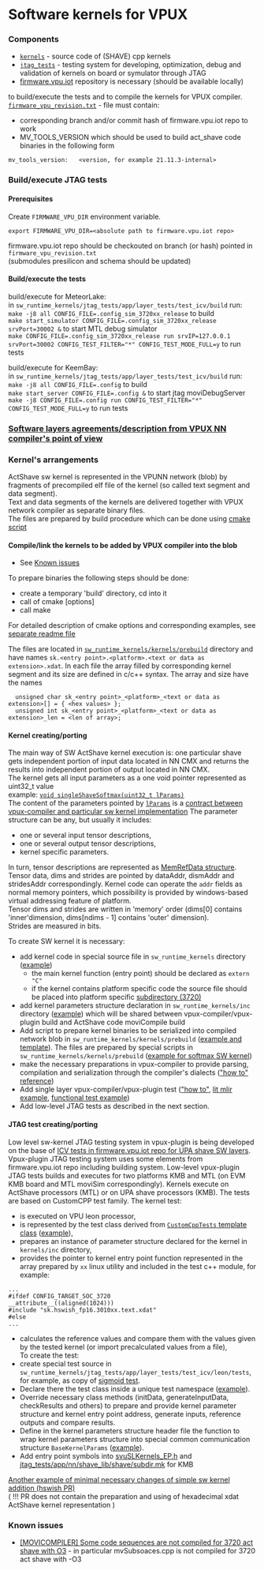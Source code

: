 # Software kernels for VPUX

### Components
- [`kernels`](kernels) - source code of (SHAVE) cpp kernels  
- [`jtag_tests`](jtag_tests) - testing system for developing, optimization, debug and validation of kernels on board or symulator through JTAG  
- [firmware.vpu.iot](https://github.com/intel-innersource/firmware.vpu.iot) repository is necessary (should be available locally)  

to build/execute the tests and to compile the kernels for VPUX compiler.
[`firmware_vpu_revision.txt`](firmware_vpu_revision.txt) - file must contain:
- corresponding branch and/or commit hash of firmware.vpu.iot repo to work
- MV_TOOLS_VERSION which should be used to build act_shave code binaries in the following form
```
mv_tools_version:   <version, for example 21.11.3-internal>
```
### Build/execute JTAG tests
#### Prerequisites

Create `FIRMWARE_VPU_DIR` environment variable.
```
export FIRMWARE_VPU_DIR=<absolute path to firmware.vpu.iot repo>
```
firmware.vpu.iot repo should be checkouted on branch (or hash) pointed in `firmware_vpu_revision.txt`  
(submodules presilicon and schema should be updated)

#### Build/execute the tests
build/execute for MeteorLake:  
in `sw_runtime_kernels/jtag_tests/app/layer_tests/test_icv/build` run:  
`make -j8 all CONFIG_FILE=.config_sim_3720xx_release` to build  
`make start_simulator CONFIG_FILE=.config_sim_3720xx_release srvPort=30002 &` to start MTL debug simulator  
`make CONFIG_FILE=.config_sim_3720xx_release run srvIP=127.0.0.1 srvPort=30002 CONFIG_TEST_FILTER="*" CONFIG_TEST_MODE_FULL=y` to run tests


build/execute for KeemBay:  
in `sw_runtime_kernels/jtag_tests/app/layer_tests/test_icv/build` run:  
`make -j8 all CONFIG_FILE=.config` to build  
`make start_server CONFIG_FILE=.config &` to start jtag moviDebugServer  
`make -j8 CONFIG_FILE=.config run CONFIG_TEST_FILTER="*" CONFIG_TEST_MODE_FULL=y` to run tests

### [Software layers agreements/description from VPUX NN compiler's point of view](https://docs.intel.com/documents/MovidiusInternal/vpu2/Common/SW/VPUX_NN_Compiler_SAS/VPUX_NN_Compiler_SAS.html#software-layers)

### Kernel's arrangements
ActShave sw kernel is represented in the VPUNN network (blob)
by fragments of precompiled elf file of the kernel (so called text segment and data segment).  
Text and data segments of the kernels are delivered together with VPUX network compiler
as separate binary files.  
The files are prepared by build procedure which can be done using [cmake script](kernels/CMakeLists.txt)

#### Compile/link the kernels to be added by VPUX compiler into the blob  
* See [Known issues](#known-issues)  

To prepare binaries the following steps should be done:
- create a temporary 'build' directory, cd into it
- call of cmake <path-to-kernels-dir> [options]
- call make

For detailed description of cmake options and corresponding examples, see [separate readme file](kernels/README.md)

The files are located in [`sw_runtime_kernels/kernels/prebuild`](kernels/prebuild) directory
and have names `sk.<entry point>.<platform>.<text or data as extension>.xdat`.
In each file the array filled by corresponding kernel segment and its size are defined in c/c++ syntax.
The array and size have the names
```
  unsigned char sk_<entry point>_<platform>_<text or data as extension>[] = { <hex values> };
  unsigned int sk_<entry point>_<platform>_<text or data as extension>_len = <len of array>;
```

#### Kernel creating/porting 
The main way of SW ActShave kernel execution is: one particular shave gets 
independent portion of input data located in NN CMX and returns the results 
into independent portion of output located in NN CMX.  
The kernel gets all input parameters as a one void pointer represented as uint32_t value  
example: [`void singleShaveSoftmax(uint32_t lParams)`](kernels/single_shave_softmax.cpp#L402)  
The content of the parameters pointed by [`lParams`](kernels/inc/param_softmax.h#L17) is a [contract between
vpux-compiler and particular sw kernel implementation](https://docs.intel.com/documents/MovidiusInternal/vpu2/Common/SW/VPUX_NN_Compiler_SAS/VPUX_NN_Compiler_SAS.html#software-layers)
The parameter structure can be any, but usually it includes:
- one or several input tensor descriptions,
- one or several output tensor descriptions,
- kernel specific parameters.  

In turn, tensor descriptions are represented as [MemRefData structure](kernels/inc/common_types.h#L78).  
Tensor data, dims and strides are pointed by dataAddr, dismAddr and stridesAddr correspondingly.
Kernel code can operate the `addr` fields as normal memory pointers,
which possibility is provided by windows-based virtual addressing feature of platform.  
Tensor dims and strides are written in 'memory' order
(dims[0] contains 'inner'dimension, dims[ndims - 1] contains 'outer' dimension).  
Strides are measured in bits.

To create SW kernel it is necessary:
- add kernel code in special source file in `sw_runtime_kernels` directory ([example](kernels/sigmoid_fp16.c))
  - the main kernel function (entry point) should be declared as `extern "C"`
  - if the kernel contains platform specific code
  the source file should be placed into platform specific  [subdirectory (3720)](kernels/3720) 
- add kernel parameters structure declaration in `sw_runtime_kernels/inc` directory ([example](kernels/inc/param_sigmoid.h))
which will be shared between vpux-compiler/vpux-plugin build and ActShave code moviCompile build
- Add script to prepare kernel binaries to be serialized into compiled network blob in `sw_runtime_kernels/kernels/prebuild`
([example and template](kernels/prebuild/singleShaveSoftmax.3010xx.sh)).
The files are prepared by special scripts in `sw_runtime_kernels/kernels/prebuild`
([example for softmax SW kernel](kernels/prebuild/singleShaveSoftmax.3010xx.sh))
- make the necessary preparations in vpux-compiler to provide
parsing, compilation and serialization through the compiler's dialects (["how to" reference](../src/vpux_compiler/docs/mtl_sw_layer_enabling.md))
- Add single layer vpux-compiler/vpux-plugin test (["how to"](https://github.com/intel-innersource/applications.ai.vpu-accelerators.vpux-plugin/blob/5c6fd2be79a53cfde437f4d0d6c517a63a799f3d/src/vpux_compiler/docs/mtl_sw_layer_enabling.md), [lit mlir example](../tests/lit/mtl/act_shave/act_shave_gen_dma_sigmoid.mlir), [functional test example](https://github.com/intel-innersource/applications.ai.vpu-accelerators.vpux-plugin/pull/147))
- Add low-level JTAG tests as described in the next section. 

#### JTAG test creating/porting 
Low level sw-kernel JTAG testing system in vpux-plugin is being developed on the base of
[ICV tests in firmware.vpu.iot repo for UPA shave SW layers](https://github.com/intel-innersource/firmware.vpu.iot/tree/develop/validation/validationApps/system/nn/mvTensor).
Vpux-plugin JTAG testing system uses some elements from firmware.vpu.iot repo
including building system.
Low-level vpux-plugin JTAG tests builds and executes for two platforms KMB and MTL (on EVM KMB board and MTL moviSim correspondingly).
Kernels execute on ActShave processors (MTL) or on UPA shave processors (KMB).
The tests are based on CustomCPP test family.
The kernel test:
- is executed on VPU leon processor,
- is represented by the test class derived from [`CustomCppTests` template class](jtag_tests/app/layer_tests/test_icv/leon/tests/custom_cpp_tests.h#L30)
([example](jtag_tests/app/layer_tests/test_icv/leon/tests/custom_cpp_sigmoid.cpp#L22)),
- prepares an instance of parameter structure
declared for the kernel in `kernels/inc` directory,
- provides the pointer to kernel entry point function represented in the array prepared by
`xx` linux utility and included in the test c++ module, for example:  
```
...
#ifdef CONFIG_TARGET_SOC_3720
__attribute__((aligned(1024)))
#include "sk.hswish_fp16.3010xx.text.xdat"
#else
...

```
- calculates the reference values and compare them with the values given by the tested kernel 
(or import precalculated values from a file),  
To create the test: 
- create special test source in `sw_runtime_kernels/jtag_tests/app/layer_tests/test_icv/leon/tests`,
for example, as copy of [sigmoid test](jtag_tests/app/layer_tests/test_icv/leon/tests/custom_cpp_sigmoid.cpp).
- Declare there the test class inside a unique test namespace ([example](jtag_tests/app/layer_tests/test_icv/leon/tests/custom_cpp_sigmoid.cpp#L16)).
- Override necessary class methods (initData, generateInputData, checkResults and others)
to prepare and provide kernel parameter structure and kernel entry point address,
generate inputs, reference outputs and compare results.
- Define in the kernel parameters structure header file 
the function to wrap kernel parameters structure into special common communication structure `BaseKernelParams`
([example](kernels/inc/param_sigmoid.h#L20)).
- Add entry point symbols into [svuSLKernels_EP.h](jtag_tests/app/nn/shave_lib/inc/layers/svuSLKernels_EP.h#L142) and
[jtag_tests/app/nn/shave_lib/shave/subdir.mk](jtag_tests/app/nn/shave_lib/shave/subdir.mk#L36) for KMB

[Another example of minimal necessary changes of simple sw kernel addition (hswish PR)](https://github.com/intel-innersource/applications.ai.vpu-accelerators.vpux-plugin/pull/48/files?authenticity_token=o5r2ig6Pe2TqS0WB1xIQhQ%2FkIHZc0MXvTZOfdwAAqH3wD3FZe1DKcl6v9%2BYlEySBaXLwdNTyyM9nKClz5MepGg%3D%3D&file-filters%5B%5D=.cpp&file-filters%5B%5D=.data&file-filters%5B%5D=.h&file-filters%5B%5D=.mk&file-filters%5B%5D=.text&file-filters%5B%5D=dotfile)  
( !!! PR does not contain the preparation and using of hexadecimal 
xdat ActShave kernel representation )

### Known issues
- [\[MOVICOMPILER\] Some code sequences are not compiled for 3720 act shave with O3](E#26562) - 
in particular mvSubsoaces.cpp is not compiled for 3720 act shave with -O3

